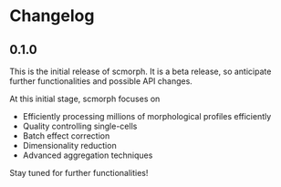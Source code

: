 # Changelog

## 0.1.0
This is the initial release of scmorph. 
It is a beta release, so anticipate further functionalities and possible API changes.

At this initial stage, scmorph focuses on

- Efficiently processing millions of morphological profiles efficiently
- Quality controlling single-cells
- Batch effect correction
- Dimensionality reduction
- Advanced aggregation techniques

Stay tuned for further functionalities!

<!--next-version-placeholder-->
